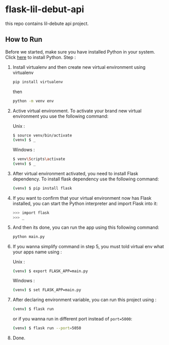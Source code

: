 # flask-lil-debut-api
this repo contains lil-debute api project.

## How to Run
Before we started, make sure you have installed Python in your system. Click [here](https://www.python.org/downloads/) to install Python. 
Step :
1. Install virtualenv and then create new virtual environment using virtualenv
   ```bash
   pip install virtualenv
   ```
   then 
   ```bash
   python -m venv env
   ```
2. Active virtual environment. To activate your brand new virtual environment you use the following command:
   
   Unix :
   ```bash
   $ source venv/bin/activate
   (venv) $ _
   ```
   Windows :
   ```bash
   $ venv\Scripts\activate
   (venv) $ _
   ```
3. After virtual environment activated, you need to install Flask dependency. To install flask dependency use the following command:
   ```bash
   (venv) $ pip install flask
   ```
4. If you want to confirm that your virtual environment now has Flask installed, you can start the Python interpreter and import Flask into it:
   ```bash
   >>> import flask
   >>> _
   ```
5. And then its done, you can run the app using this following command:
   ```bash
   python main.py
   ```
6. If you wanna simplify command in step 5, you must told virtual env what your apps name using :
   
   Unix :
   ```bash
   (venv) $ export FLASK_APP=main.py
   ```
   Windows :
   ```bash
   (venv) $ set FLASK_APP=main.py
   ```
7. After declaring environment variable, you can run this project using :
   ```bash
   (venv) $ flask run
   ```
   or if you wanna run in different port instead of `port=5000`:
   ```bash
   (venv) $ flask run --port=5050
   ```
8. Done.
   
